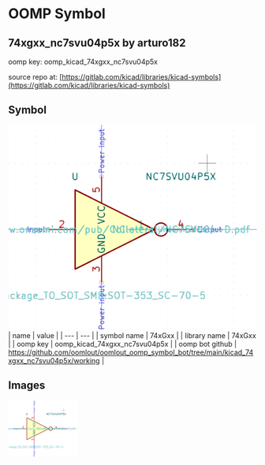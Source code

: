 # OOMP Symbol  
## 74xgxx_nc7svu04p5x  by arturo182  
  
oomp key: oomp_kicad_74xgxx_nc7svu04p5x  
  
source repo at: [https://gitlab.com/kicad/libraries/kicad-symbols](https://gitlab.com/kicad/libraries/kicad-symbols)  
## Symbol  
  
[![working.png](working_600.png)](working.png)  
| name | value | 
| --- | --- | 
| symbol name | 74xGxx | 
| library name | 74xGxx | 
| oomp key | oomp_kicad_74xgxx_nc7svu04p5x | 
| oomp bot github | https://github.com/oomlout/oomlout_oomp_symbol_bot/tree/main/kicad_74xgxx_nc7svu04p5x/working | 
## Images  
  
[![working.png](working_140.png)](working.png)  

